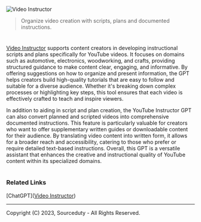 ![Video Instructor](https://github.com/user-attachments/assets/0f98875e-fbe9-4711-9353-efb1d668ac95)

> Organize video creation with scripts, plans and documented instructions.

#

[Video Instructor](https://chat.openai.com/g/g-8uZmUQjZN-video-instructor) supports content creators in developing instructional scripts and plans specifically for YouTube videos. It focuses on domains such as automotive, electronics, woodworking, and crafts, providing structured guidance to make content clear, engaging, and informative. By offering suggestions on how to organize and present information, the GPT helps creators build high-quality tutorials that are easy to follow and suitable for a diverse audience. Whether it's breaking down complex processes or highlighting key steps, this tool ensures that each video is effectively crafted to teach and inspire viewers.

In addition to aiding in script and plan creation, the YouTube Instructor GPT can also convert planned and scripted videos into comprehensive documented instructions. This feature is particularly valuable for creators who want to offer supplementary written guides or downloadable content for their audience. By translating video content into written form, it allows for a broader reach and accessibility, catering to those who prefer or require detailed text-based instructions. Overall, this GPT is a versatile assistant that enhances the creative and instructional quality of YouTube content within its specialized domains.

#
### Related Links

[ChatGPT]([Video Instructor](https://chat.openai.com/g/g-8uZmUQjZN-video-instructor))

***
Copyright (C) 2023, Sourceduty - All Rights Reserved.
